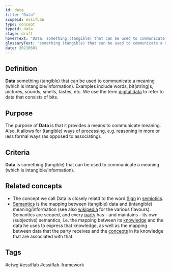 ```yaml
---
id: data
title: "Data"
scopeid: essifLab
type: concept
typeid: data
stage: draft
hoverText: "Data: something (tangible) that can be used to communicate a meaning (which is intangible/information)."
glossaryText: "something (tangible) that can be used to communicate a meaning (which is intangible/information)."
date: 20210601
---
```


## Definition
**Data** something (tangible) that can be used to communicate a meaning (which is intangible/information). Examples include words, bit(string)s, pictures, sounds, smells, tastes, etc. We use the term [digital data](digital-data) to refer to data that consists of bits.

## Purpose
The purpose of **Data** is that it provides a means to communicate meaning. Also, it allows for (tangible) ways of processing, e.g. reasoning in more or less formal ways (as opposed to associating).

## Criteria
**Data** is something (tangible) that can be used to communicate a meaning (which is intangible/information).

## Related concepts
- The concept we call Data is closely relatd to the word [Sign](https://en.wikipedia.org/wiki/Sign_(semiotics)) in [semiotics](https://en.wikipedia.org/wiki/Semiotics).
- [Semantics](semantics) is the mapping between (tangible) data and (intangible) meaning/information (see also [wikipedia](https://en.wikipedia.org/wiki/Semantics) for the various flavours). Semantics are scoped, and every [party](party) has - and maintains - its own (subjective) semantics, i.e. the mapping between its [knowledge](knowledge) and the data he uses to express that knowledge, as well as the mapping between data that the party receives and the [concepts](concept) in its knowledge that are associated with that.
## Tags
#ctwg #essiflab #essiflab-framework